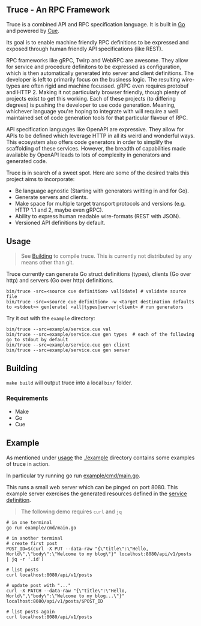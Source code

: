 Truce - An RPC Framework
------------------------

Truce is a combined API and RPC specification language. It is built in [Go](https://golang.org) and powered by [Cue](https://cuelang.org).

Its goal is to enable machine friendly RPC definitions to be expressed and exposed through human friendly API specifications (like REST). 

RPC frameworks like gRPC, Twirp and WebRPC are awesome. They allow for service and procedure definitons to be expressed as configuration, which is then automatically generated into server and client definitions. The developer is left to primarily focus on the business logic.
The resulting wire-types are often rigid and machine focussed. gRPC even requires protobuf and HTTP 2. Making it not particularly browser friendly, though plenty of projects exist to get this working. Each of these projects (to differing degrees) is pushing the developer to use code generation. Meaning, whichever language you're hoping to integrate with will require a well maintained set of code generation tools for that particular flavour of RPC.

API specification languages like OpenAPI are expressive. They allow for APIs to be defined which leverage HTTP in all its weird and wonderful ways. This ecosystem also offers code generators in order to simplify the scaffolding of these services. However, the breadth of capabilities made available by OpenAPI leads to lots of complexity in generators and generated code.

Truce is in search of a sweet spot. Here are some of the desired traits this project aims to incorporate:

- Be language agnostic (Starting with generators writting in and for Go).
- Generate servers and clients.
- Make space for multiple target transport protocols and versions (e.g. HTTP 1.1 and 2, maybe even gRPC).
- Ability to express human readable wire-formats (REST with JSON).
- Versioned API definitions by default.

## Usage

> See [Building](#Building) to compile truce. This is currently not distributed by any means other than git.

Truce currently can generate Go struct definitions (types), clients (Go over http) and servers (Go over http) definitions.

```
bin/truce -src=<source cue definition> val[idate] # validate source file
bin/truce -src=<source cue definition> -w <target destination defaults to <stdout>> gen[erate] <all|types|server|client> # run generators
```

Try it out with the `example` directory:

```
bin/truce --src=example/service.cue val
bin/truce --src=example/service.cue gen types  # each of the following go to stdout by default
bin/truce --src=example/service.cue gen client
bin/truce --src=example/service.cue gen server
```

## Building

`make build` will output truce into a local `bin/` folder.

### Requirements

- Make
- Go
- Cue

## Example

As mentioned under [usage](#Usage) the [./example](./example) directory contains some examples of truce in action.

In particular try running go run [example/cmd/main.go](./example/cmd/main.go).

This runs a small web server which can be pinged on port 8080. This example server exercises the generated resources defined in the [service definition](./exampe/service.cue).

> The following demo requires `curl` and `jq`

```
# in one terminal
go run example/cmd/main.go

# in another terminal
# create first post
POST_ID=$(curl -X PUT --data-raw "{\"title\":\"Hello, World\",\"body\":\"Welcome to my blog\"}" localhost:8080/api/v1/posts | jq -r '.id')

# list posts
curl localhost:8080/api/v1/posts

# update post with "..."
curl -X PATCH --data-raw "{\"title\":\"Hello, World\",\"body\":\"Welcome to my blog...\"}" localhost:8080/api/v1/posts/$POST_ID

# list posts again
curl localhost:8080/api/v1/posts
```
